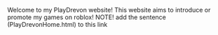 Welcome to my PlayDrevon website! This website aims to introduce or promote my games on roblox!
NOTE! 
add the sentence (PlayDrevonHome.html) to this link
